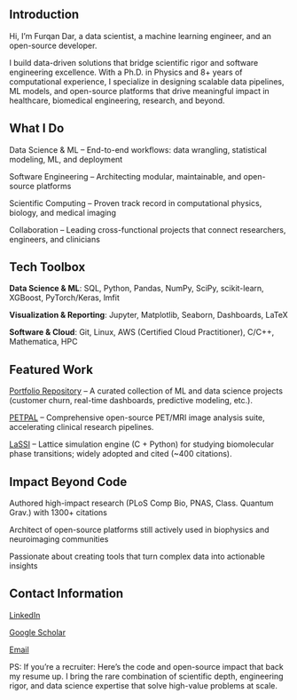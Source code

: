 ## Introduction

Hi, I’m Furqan Dar, a data scientist, a machine learning engineer, and an open-source developer.

I build data-driven solutions that bridge scientific rigor and software engineering excellence. With a Ph.D. in Physics and 8+ years of computational experience, I specialize in designing scalable data pipelines, ML models, and open-source platforms that drive meaningful impact in healthcare, biomedical engineering, research, and beyond.

## What I Do

Data Science & ML – End-to-end workflows: data wrangling, statistical modeling, ML, and deployment

Software Engineering – Architecting modular, maintainable, and open-source platforms

Scientific Computing – Proven track record in computational physics, biology, and medical imaging

Collaboration – Leading cross-functional projects that connect researchers, engineers, and clinicians

## Tech Toolbox

**Data Science & ML**: SQL, Python, Pandas, NumPy, SciPy, scikit-learn, XGBoost, PyTorch/Keras, lmfit

**Visualization & Reporting**: Jupyter, Matplotlib, Seaborn, Dashboards, LaTeX

**Software & Cloud**: Git, Linux, AWS (Certified Cloud Practitioner), C/C++, Mathematica, HPC

## Featured Work

[Portfolio Repository](https://github.com/FurqanDar/DataScience-MachineLearning-Portfolio)
 – A curated collection of ML and data science projects (customer churn, real-time dashboards, predictive modeling, etc.).

[PETPAL](https://github.com/PETPAL-WUSM/PETPAL)
 – Comprehensive open-source PET/MRI image analysis suite, accelerating clinical research pipelines.

[LaSSI](https://github.com/Pappulab/LASSI)
 – Lattice simulation engine (C + Python) for studying biomolecular phase transitions; widely adopted and cited (~400 citations).

## Impact Beyond Code

Authored high-impact research (PLoS Comp Bio, PNAS, Class. Quantum Grav.) with 1300+ citations

Architect of open-source platforms still actively used in biophysics and neuroimaging communities

Passionate about creating tools that turn complex data into actionable insights

## Contact Information

[LinkedIn](https://www.linkedin.com/in/furqan-dar/)

[Google Scholar](https://scholar.google.com/citations?user=IVdqn5QAAAAJ&hl=en)

[Email](furqandar94@gmail.com)

PS: If you’re a recruiter: Here’s the code and open-source impact that back my resume up. I bring the rare combination of scientific depth, engineering rigor, and data science expertise that solve high-value problems at scale.
